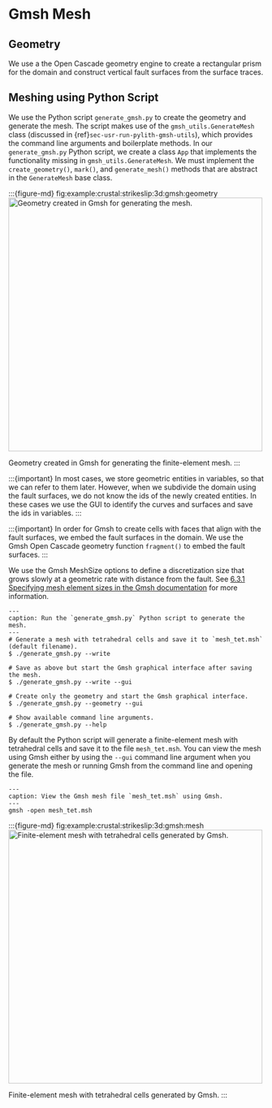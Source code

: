 # Gmsh Mesh

## Geometry

We use a the Open Cascade geometry engine to create a rectangular prism for the domain and construct vertical fault surfaces from the surface traces.

## Meshing using Python Script

We use the Python script `generate_gmsh.py` to create the geometry and generate the mesh.
The script makes use of the `gmsh_utils.GenerateMesh` class (discussed in {ref}`sec-usr-run-pylith-gmsh-utils`), which provides the command line arguments and boilerplate methods.
In our `generate_gmsh.py` Python script, we create a class `App` that implements the functionality missing in `gmsh_utils.GenerateMesh`.
We must implement the `create_geometry()`, `mark()`, and `generate_mesh()` methods that are abstract in the `GenerateMesh` base class.

:::{figure-md} fig:example:crustal:strikeslip:3d:gmsh:geometry
<img src="figs/gmsh-geometry.*" alt="Geometry created in Gmsh for generating the mesh." width="500px"/>

Geometry created in Gmsh for generating the finite-element mesh.
:::

:::{important}
In most cases, we store geometric entities in variables, so that we can refer to them later.
However, when we subdivide the domain using the fault surfaces, we do not know the ids of the newly created entities.
In these cases we use the GUI to identify the curves and surfaces and save the ids in variables.
:::

:::{important}
In order for Gmsh to create cells with faces that align with the fault surfaces, we embed the fault surfaces in the domain.
We use the Gmsh Open Cascade geometry function `fragment()` to embed the fault surfaces.
:::

We use the Gmsh MeshSize options to define a discretization size that grows slowly at a geometric rate with distance from the fault.
See [6.3.1 Specifying mesh element sizes in the Gmsh documentation](https://gmsh.info/doc/texinfo/gmsh.html#Specifying-mesh-element-sizes) for more information.

```{code-block} console
---
caption: Run the `generate_gmsh.py` Python script to generate the mesh.
---
# Generate a mesh with tetrahedral cells and save it to `mesh_tet.msh` (default filename).
$ ./generate_gmsh.py --write

# Save as above but start the Gmsh graphical interface after saving the mesh.
$ ./generate_gmsh.py --write --gui

# Create only the geometry and start the Gmsh graphical interface.
$ ./generate_gmsh.py --geometry --gui

# Show available command line arguments.
$ ./generate_gmsh.py --help
```

By default the Python script will generate a finite-element mesh with tetrahedral cells and save it to the file `mesh_tet.msh`.
You can view the mesh using Gmsh either by using the `--gui` command line argument when you generate the mesh or running Gmsh from the command line and opening the file.

```{code-block} console
---
caption: View the Gmsh mesh file `mesh_tet.msh` using Gmsh.
---
gmsh -open mesh_tet.msh
```

:::{figure-md} fig:example:crustal:strikeslip:3d:gmsh:mesh
<img src="figs/gmsh-tet.*" alt="Finite-element mesh with tetrahedral cells generated by Gmsh." width="500px"/>

Finite-element mesh with tetrahedral cells generated by Gmsh.
:::
